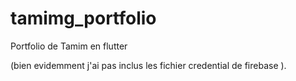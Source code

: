 # tamimg_portfolio

Portfolio de Tamim en flutter














(bien evidemment j'ai pas inclus les fichier credential de firebase ).
